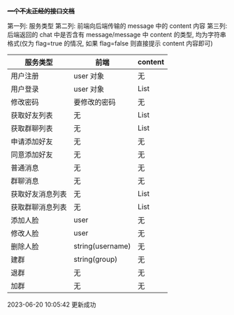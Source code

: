 **~~一个不太正经的接口文档~~**

第一列: 服务类型
第二列: 前端向后端传输的 message 中的 content 内容
第三列: 后端返回的 chat 中是否含有 message/message 中 content 的类型, 均为字符串格式(仅为 flag=true 的情况, 如果
flag=false 则直接提示 content 内容即可)

| 服务类型     | 前端               | content       |
|----------|------------------|---------------|
| 用户注册     | user 对象          | 无             |
| 用户登录     | user 对象          | List<Message> |
| 修改密码     | 要修改的密码           | 无             |
| 获取好友列表   | 无                | List<String>  |
| 获取群聊列表   | 无                | List<String>  |
| 申请添加好友   | 无                | 无             |
| 同意添加好友   | 无                | 无             |
| 普通消息     | 无                | 无             |
| 群聊消息     | 无                | 无             |
| 获取好友消息列表 | 无                | List<Message> |
| 获取群聊消息列表 | 无                | List<Message> |
| 添加人脸     | user             | 无             |
| 修改人脸     | user             | 无             |
| 删除人脸     | string(username) | 无             |
| 建群       | string(group)    | 无             |
| 退群       | 无                | 无             |
| 加群       | 无                | 无             |

2023-06-20 10:05:42 更新成功
